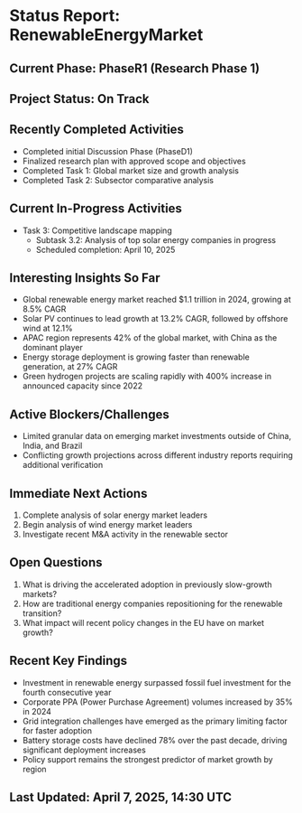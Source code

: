 # Status Report: RenewableEnergyMarket

## Current Phase: PhaseR1 (Research Phase 1)

## Project Status: On Track

## Recently Completed Activities
- Completed initial Discussion Phase (PhaseD1)
- Finalized research plan with approved scope and objectives
- Completed Task 1: Global market size and growth analysis
- Completed Task 2: Subsector comparative analysis

## Current In-Progress Activities
- Task 3: Competitive landscape mapping
  - Subtask 3.2: Analysis of top solar energy companies in progress
  - Scheduled completion: April 10, 2025

## Interesting Insights So Far
- Global renewable energy market reached $1.1 trillion in 2024, growing at 8.5% CAGR
- Solar PV continues to lead growth at 13.2% CAGR, followed by offshore wind at 12.1%
- APAC region represents 42% of the global market, with China as the dominant player
- Energy storage deployment is growing faster than renewable generation, at 27% CAGR
- Green hydrogen projects are scaling rapidly with 400% increase in announced capacity since 2022

## Active Blockers/Challenges
- Limited granular data on emerging market investments outside of China, India, and Brazil
- Conflicting growth projections across different industry reports requiring additional verification

## Immediate Next Actions
1. Complete analysis of solar energy market leaders
2. Begin analysis of wind energy market leaders
3. Investigate recent M&A activity in the renewable sector

## Open Questions
1. What is driving the accelerated adoption in previously slow-growth markets?
2. How are traditional energy companies repositioning for the renewable transition?
3. What impact will recent policy changes in the EU have on market growth?

## Recent Key Findings
- Investment in renewable energy surpassed fossil fuel investment for the fourth consecutive year
- Corporate PPA (Power Purchase Agreement) volumes increased by 35% in 2024
- Grid integration challenges have emerged as the primary limiting factor for faster adoption
- Battery storage costs have declined 78% over the past decade, driving significant deployment increases
- Policy support remains the strongest predictor of market growth by region

## Last Updated: April 7, 2025, 14:30 UTC
